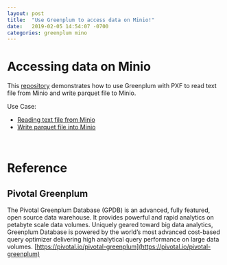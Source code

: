 ```yaml
---
layout: post
title:  "Use Greenplum to access data on Minio!"
date:   2019-02-05 14:54:07 -0700
categories: greenplum mino
---
```


# Accessing data on Minio

This [repository](https://github.com/kongyew/greenplum-pxf-examples/tree/master/usecase8) demonstrates how to use Greenplum with PXF to read text file from Minio and write parquet file to Minio.

Use Case:

* [Reading text file from Minio](https://github.com/kongyew/greenplum-pxf-examples/tree/master/usecase8)
* [Write parquet file into Minio](https://github.com/kongyew/greenplum-pxf-examples/tree/master/usecase8)

&nbsp;

# Reference
## Pivotal Greenplum

The Pivotal Greenplum Database (GPDB) is an advanced, fully featured, open source data warehouse. It provides powerful and rapid analytics on petabyte scale data volumes. Uniquely geared toward big data analytics, Greenplum Database is powered by the world’s most advanced cost-based query optimizer delivering high analytical query performance on large data volumes. [https://pivotal.io/pivotal-greenplum](https://pivotal.io/pivotal-greenplum)